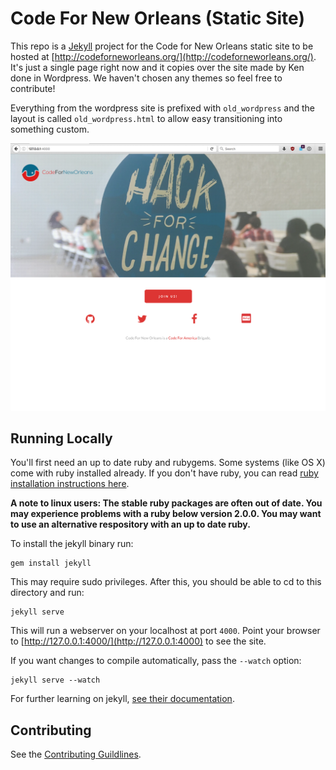 # Code For New Orleans (Static Site)

This repo is a [Jekyll](https://jekyllrb.com/) project for the Code for New Orleans
static site to be hosted at [http://codeforneworleans.org/](http://codeforneworleans.org/).
It's just a single page right now and it copies over the site made by Ken
done in Wordpress. We haven't chosen any themes so feel free to
contribute!

Everything from the wordpress site is prefixed with `old_wordpress` and the layout is called `old_wordpress.html` to allow
easy transitioning into something custom.

![Screenshot](screen.png)

## Running Locally

You'll first need an up to date ruby and rubygems. Some systems (like OS X) come with ruby installed already.
If you don't have ruby, you can read [ruby installation instructions here](https://www.ruby-lang.org/en/documentation/installation/).

**A note to linux users: The stable ruby packages are often out of date. You may experience problems with a ruby
below version 2.0.0. You may want to use an alternative respository with an up to date ruby.**

To install the jekyll binary run:

```
gem install jekyll
```

This may require sudo privileges. After this, you should be able to cd to this directory and run:

```
jekyll serve
```

This will run a webserver on your localhost at port `4000`. Point your browser to [http://127.0.0.1:4000/](http://127.0.0.1:4000) to see the site.

If you want changes to compile automatically, pass the `--watch` option:

```
jekyll serve --watch
```

For further learning on jekyll, [see their documentation](https://jekyllrb.com/docs/home/).

## Contributing

See the [Contributing Guildlines](CONTRIBUTING.md).

